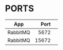 # PORTS

| App      | Port   |   |
| -------- |-------:|---|
| RabbitMQ | 5672   |   |
| RabbitMQ | 15672  |   |
